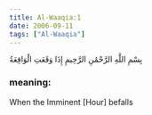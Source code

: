 ```yaml
---
title: Al-Waaqia:1
date: 2006-09-11
tags: ["Al-Waaqia"]
---
```

بِسْمِ اللَّهِ الرَّحْمَٰنِ الرَّحِيمِ إِذَا وَقَعَتِ الْوَاقِعَةُ
### meaning: 
When the Imminent [Hour] befalls
